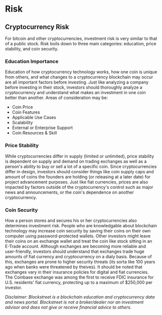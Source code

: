 # Risk
 
## Cryptocurrency Risk

For bitcoin and other cryptocurrencies, investment risk is very similar to that of a public stock. Risk boils down to three main categories: education, price stability, and coin security. 

### Education Importance
Education of how cryptocurrency technology works, how one coin is unique from others, and what changes to a cryptocurrency blockchain may occur are all important factors before investing. Just like analyzing a company before investing in their stock, investors should thoroughly analyze a cryptocurrency and understand what makes an investment in one coin better than another. Areas of consideration may be:
- Coin Price
- Coin Features
- Applicable Use Cases
- Scalability
- External or Enterprise Support
- Coin Resources & Skill

### Price Stability
While cryptocurrencies differ in supply (limited or unlimited), price stability is dependent on supply and demand on trading exchanges as well as a person's ability to buy or sell a lot of a specific coin. Since cryptocurrencies differ in design, investors should consider things like coin supply caps and amount of coins the founders are holding (or releasing at a later date) for project advancement purposes. Just like fiat currencies, prices are also impacted by factors outside of the cryptocurrency's control such as major news and announcements, or the coin's dependence on another cryptocurrency.

### Coin Security
How a person stores and secures his or her cryptocurrencies also determines investment risk. People who are knowledgable about blockchain technology may increase coin security by saving their coins on their own computer using password-protected wallets. Other investors might leave their coins on an exchange wallet and treat the coin like stock sitting in an E-Trade account. Although exchanges are becoming more reliable and user-friendly, investors should understand that exchanges trade huge amounts of fiat currency and cryptocurrency on a dialy basis. Because of this, exchanges are prone to higher security threats (its sorta like 100 years ago when banks were threatened by theives). It should be noted that exchanges vary in their insurance policies for digital and fiat currencies. The Coinbase exchange was among the first to receive FDIC insurance for U.S. residents' fiat currency, protecting up to a maximum of $250,000 per investor.


*Disclaimer: Blockstreet is a blockchain education and cryptocurrency data and news portal. Blockstreet is not a broker/dealer nor an investment advisor and does not give or receive financial advice to others.*
